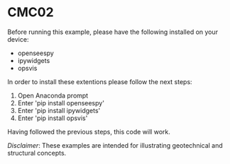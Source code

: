 # CMC02

Before running this example, please have the following installed on your device:
- openseespy
- ipywidgets
- opsvis

In order to install these extentions please follow the next steps:

1. Open Anaconda prompt
2. Enter 'pip install openseespy'
3. Enter 'pip install ipywidgets'
4. Enter 'pip install opsvis'


Having followed the previous steps, this code will work.

*Disclaimer*:
These examples are intended for illustrating geotechnical and structural concepts.

